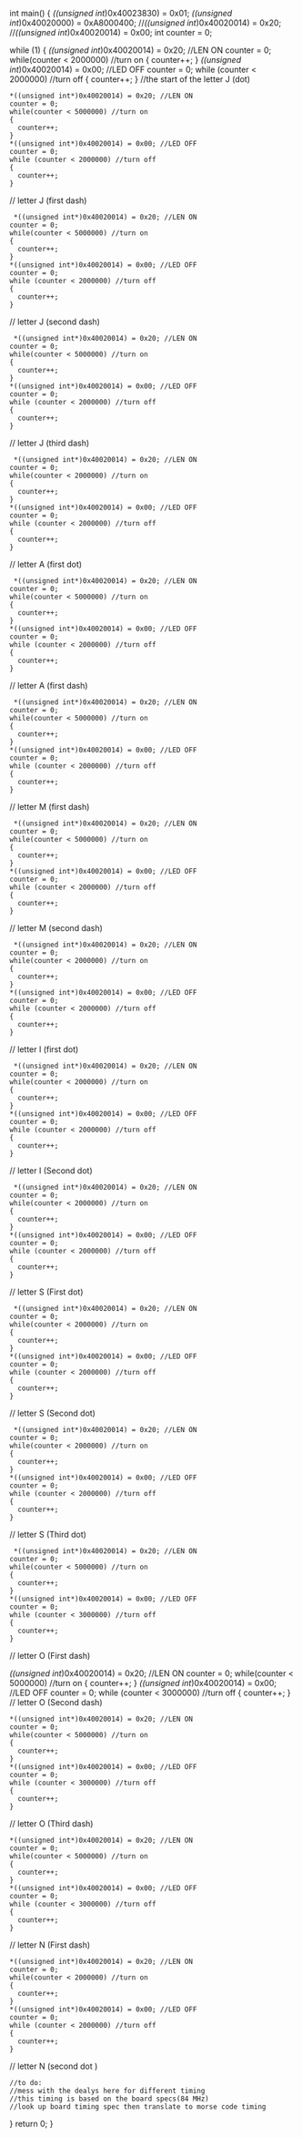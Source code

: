 int main()
{
  *((unsigned int*)0x40023830) = 0x01;
  *((unsigned int*)0x40020000) = 0xA8000400;
  //*((unsigned int*)0x40020014) = 0x20;
  //*((unsigned int*)0x40020014) = 0x00;
  int counter = 0;
  
  while (1)
  {
    *((unsigned int*)0x40020014) = 0x20; //LEN ON
    counter = 0;
    while(counter < 2000000) //turn on
    {
      counter++;
    }
    *((unsigned int*)0x40020014) = 0x00; //LED OFF
    counter = 0;
    while (counter < 2000000) //turn off
    {
      counter++;
    }
    //the start of the letter J  (dot)
   
    *((unsigned int*)0x40020014) = 0x20; //LEN ON
    counter = 0;
    while(counter < 5000000) //turn on
    {
      counter++;
    }
    *((unsigned int*)0x40020014) = 0x00; //LED OFF
    counter = 0;
    while (counter < 2000000) //turn off
    {
      counter++;
    }
   // letter J (first dash)
    
     *((unsigned int*)0x40020014) = 0x20; //LEN ON
    counter = 0;
    while(counter < 5000000) //turn on
    {
      counter++;
    }
    *((unsigned int*)0x40020014) = 0x00; //LED OFF
    counter = 0;
    while (counter < 2000000) //turn off
    {
      counter++;
    }
   // letter J (second dash)
    
     *((unsigned int*)0x40020014) = 0x20; //LEN ON
    counter = 0;
    while(counter < 5000000) //turn on
    {
      counter++;
    }
    *((unsigned int*)0x40020014) = 0x00; //LED OFF
    counter = 0;
    while (counter < 2000000) //turn off
    {
      counter++;
    }
   // letter J (third dash)
    
     *((unsigned int*)0x40020014) = 0x20; //LEN ON
    counter = 0;
    while(counter < 2000000) //turn on
    {
      counter++;
    }
    *((unsigned int*)0x40020014) = 0x00; //LED OFF
    counter = 0;
    while (counter < 2000000) //turn off
    {
      counter++;
    }
   // letter A (first  dot) 
    
     *((unsigned int*)0x40020014) = 0x20; //LEN ON
    counter = 0;
    while(counter < 5000000) //turn on
    {
      counter++;
    }
    *((unsigned int*)0x40020014) = 0x00; //LED OFF
    counter = 0;
    while (counter < 2000000) //turn off
    {
      counter++;
    }
   // letter A (first dash)
    
     *((unsigned int*)0x40020014) = 0x20; //LEN ON
    counter = 0;
    while(counter < 5000000) //turn on
    {
      counter++;
    }
    *((unsigned int*)0x40020014) = 0x00; //LED OFF
    counter = 0;
    while (counter < 2000000) //turn off
    {
      counter++;
    }
   // letter M (first dash)
    
     *((unsigned int*)0x40020014) = 0x20; //LEN ON
    counter = 0;
    while(counter < 5000000) //turn on
    {
      counter++;
    }
    *((unsigned int*)0x40020014) = 0x00; //LED OFF
    counter = 0;
    while (counter < 2000000) //turn off
    {
      counter++;
    }
   // letter M (second dash)

     *((unsigned int*)0x40020014) = 0x20; //LEN ON
    counter = 0;
    while(counter < 2000000) //turn on
    {
      counter++;
    }
    *((unsigned int*)0x40020014) = 0x00; //LED OFF
    counter = 0;
    while (counter < 2000000) //turn off
    {
      counter++;
    }
   // letter I (first dot)
    
     *((unsigned int*)0x40020014) = 0x20; //LEN ON
    counter = 0;
    while(counter < 2000000) //turn on
    {
      counter++;
    }
    *((unsigned int*)0x40020014) = 0x00; //LED OFF
    counter = 0;
    while (counter < 2000000) //turn off
    {
      counter++;
    }
   // letter I (Second dot)
    
     *((unsigned int*)0x40020014) = 0x20; //LEN ON
    counter = 0;
    while(counter < 2000000) //turn on
    {
      counter++;
    }
    *((unsigned int*)0x40020014) = 0x00; //LED OFF
    counter = 0;
    while (counter < 2000000) //turn off
    {
      counter++;
    }
   // letter S (First dot)
    
     *((unsigned int*)0x40020014) = 0x20; //LEN ON
    counter = 0;
    while(counter < 2000000) //turn on
    {
      counter++;
    }
    *((unsigned int*)0x40020014) = 0x00; //LED OFF
    counter = 0;
    while (counter < 2000000) //turn off
    {
      counter++;
    }
   // letter S (Second dot)
    
     *((unsigned int*)0x40020014) = 0x20; //LEN ON
    counter = 0;
    while(counter < 2000000) //turn on
    {
      counter++;
    }
    *((unsigned int*)0x40020014) = 0x00; //LED OFF
    counter = 0;
    while (counter < 2000000) //turn off
    {
      counter++;
    }
   // letter S (Third dot)

     *((unsigned int*)0x40020014) = 0x20; //LEN ON
    counter = 0;
    while(counter < 5000000) //turn on
    {
      counter++;
    }
    *((unsigned int*)0x40020014) = 0x00; //LED OFF
    counter = 0;
    while (counter < 3000000) //turn off
    {
      counter++;
    }
   // letter O (First  dash)

 *((unsigned int*)0x40020014) = 0x20; //LEN ON
    counter = 0;
    while(counter < 5000000) //turn on
    {
      counter++;
    }
    *((unsigned int*)0x40020014) = 0x00; //LED OFF
    counter = 0;
    while (counter < 3000000) //turn off
    {
      counter++;
    }
   // letter O (Second dash)
    
    *((unsigned int*)0x40020014) = 0x20; //LEN ON
    counter = 0;
    while(counter < 5000000) //turn on
    {
      counter++;
    }
    *((unsigned int*)0x40020014) = 0x00; //LED OFF
    counter = 0;
    while (counter < 3000000) //turn off
    {
      counter++;
    }
   // letter O (Third dash)
    
    *((unsigned int*)0x40020014) = 0x20; //LEN ON
    counter = 0;
    while(counter < 5000000) //turn on
    {
      counter++;
    }
    *((unsigned int*)0x40020014) = 0x00; //LED OFF
    counter = 0;
    while (counter < 3000000) //turn off
    {
      counter++;
    }
   // letter N (First dash)
    
    *((unsigned int*)0x40020014) = 0x20; //LEN ON
    counter = 0;
    while(counter < 2000000) //turn on
    {
      counter++;
    }
    *((unsigned int*)0x40020014) = 0x00; //LED OFF
    counter = 0;
    while (counter < 2000000) //turn off
    {
      counter++;
    }
   // letter N (second dot )
    
    //to do:
    //mess with the dealys here for different timing
    //this timing is based on the board specs(84 MHz)
    //look up board timing spec then translate to morse code timing 
  }
  return 0;
}
